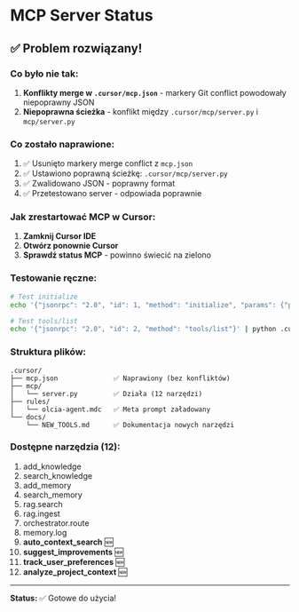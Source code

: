 # MCP Server Status

## ✅ Problem rozwiązany!

### Co było nie tak:
1. **Konflikty merge w `.cursor/mcp.json`** - markery Git conflict powodowały niepoprawny JSON
2. **Niepoprawna ścieżka** - konflikt między `.cursor/mcp/server.py` i `mcp/server.py`

### Co zostało naprawione:
1. ✅ Usunięto markery merge conflict z `mcp.json`
2. ✅ Ustawiono poprawną ścieżkę: `.cursor/mcp/server.py`
3. ✅ Zwalidowano JSON - poprawny format
4. ✅ Przetestowano server - odpowiada poprawnie

### Jak zrestartować MCP w Cursor:

1. **Zamknij Cursor IDE**
2. **Otwórz ponownie Cursor**
3. **Sprawdź status MCP** - powinno świecić na zielono

### Testowanie ręczne:

```bash
# Test initialize
echo '{"jsonrpc": "2.0", "id": 1, "method": "initialize", "params": {"protocolVersion": "2024-11-05", "capabilities": {}, "clientInfo": {"name": "test", "version": "1.0"}}}' | python .cursor/mcp/server.py

# Test tools/list
echo '{"jsonrpc": "2.0", "id": 2, "method": "tools/list"}' | python .cursor/mcp/server.py
```

### Struktura plików:
```
.cursor/
├── mcp.json              ✅ Naprawiony (bez konfliktów)
├── mcp/
│   └── server.py         ✅ Działa (12 narzędzi)
├── rules/
│   └── olcia-agent.mdc   ✅ Meta prompt załadowany
└── docs/
    └── NEW_TOOLS.md      ✅ Dokumentacja nowych narzędzi
```

### Dostępne narzędzia (12):
1. add_knowledge
2. search_knowledge
3. add_memory
4. search_memory
5. rag.search
6. rag.ingest
7. orchestrator.route
8. memory.log
9. **auto_context_search** 🆕
10. **suggest_improvements** 🆕
11. **track_user_preferences** 🆕
12. **analyze_project_context** 🆕

---

**Status:** ✅ Gotowe do użycia!

